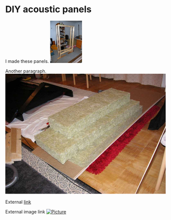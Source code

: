 DIY acoustic panels
===================

I made these panels. [![Panels](thumb.jpg)](panels_1.jpg)

Another paragraph. ![Vuorivilla](panels_2.jpg)

External [link](http://www.google.fi)

External image link [![Picture](https://upload.wikimedia.org/wikipedia/commons/thumb/7/7d/QEW_east_to_Red_Hill_Valley_Pkwy.jpg/133px-QEW_east_to_Red_Hill_Valley_Pkwy.jpg)](https://en.wikipedia.org/wiki/Main_Page#/media/File:QEW_east_to_Red_Hill_Valley_Pkwy.jpg)
